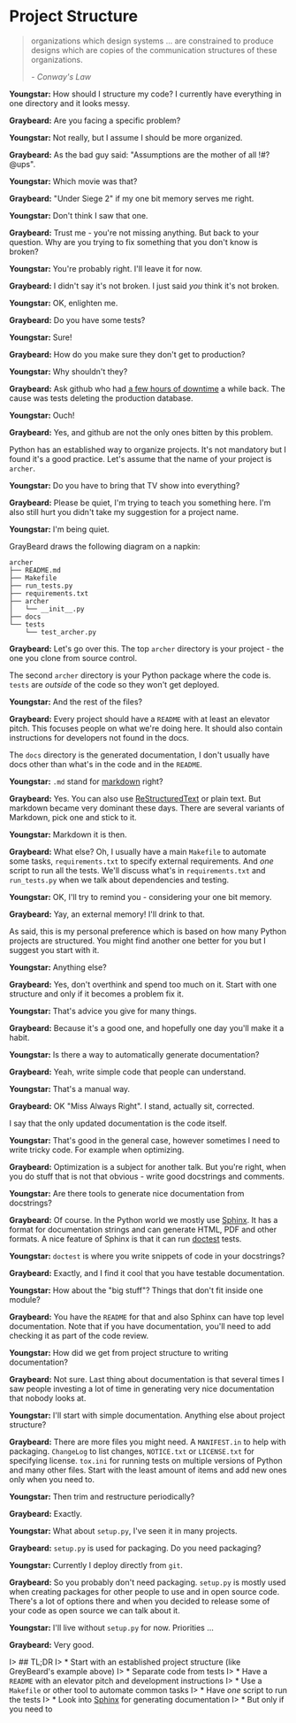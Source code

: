 # Project Structure

> organizations which design systems ... 
> are constrained to produce designs which are copies of the communication
> structures of these organizations.
> 
> *- Conway's Law*

**Youngstar:** How should I structure my code? I currently have everything in
one directory and it looks messy.

**Graybeard:** Are you facing a specific problem?

**Youngstar:** Not really, but I assume I should be more organized.

**Graybeard:** As the bad guy said: "Assumptions are the mother of all !#?@ups".

**Youngstar:** Which movie was that?

**Graybeard:** "Under Siege 2" if my one bit memory serves me right.

**Youngstar:** Don't think I saw that one.

**Graybeard:** Trust me - you're not missing anything. But back to your
question. Why are you trying to fix something that you don't know is broken?

**Youngstar:** You're probably right. I'll leave it for now.

**Graybeard:** I didn't say it's not broken. I just said *you* think it's not
broken.

**Youngstar:** OK, enlighten me.

**Graybeard:** Do you have some tests?

**Youngstar:** Sure!

**Graybeard:** How do you make sure they don't get to production?

**Youngstar:** Why shouldn't they?

**Graybeard:** Ask github who had [a few hours of downtime][down] a while back.
The cause was tests deleting the production database.

**Youngstar:** Ouch!

**Graybeard:** Yes, and github are not the only ones bitten by this problem.

Python has an established way to organize projects. It's not mandatory but I
found it's a good practice. Let's assume that the name of your project is
`archer`.

**Youngstar:** Do you have to bring that TV show into everything?

**Graybeard:** Please be quiet, I'm trying to teach you something here. I'm also
still hurt you didn't take my suggestion for a project name.

**Youngstar:** I'm being quiet.

GrayBeard draws the following diagram on a napkin:

    archer
    ├── README.md
    ├── Makefile
    ├── run_tests.py
    ├── requirements.txt
    ├── archer
    │   └── __init__.py
    ├── docs
    └── tests
        └── test_archer.py

**Graybeard:** Let's go over this. The top `archer` directory is your project -
the one you clone from source control.

The second `archer` directory is your Python package where the code is. `tests`
are *outside* of the code so they won't get deployed.

**Youngstar:** And the rest of the files?

**Graybeard:** Every project should have a `README` with at least an elevator
pitch. This focuses people on what we're doing here. It should also contain
instructions for developers not found in the docs.

The `docs` directory is the generated documentation, I don't usually have docs
other than what's in the code and in the `README`.

**Youngstar:**  `.md` stand for [markdown][md] right?

**Graybeard:** Yes. You can also use [ReStructuredText][rst] or plain text. But
markdown became very dominant these days. There are several variants of
Markdown, pick one and stick to it.

**Youngstar:** Markdown it is then.

**Graybeard:** What else? Oh, I usually have a main `Makefile` to automate some
tasks, `requirements.txt` to specify external requirements. And *one* script to
run all the tests. We'll discuss what's in `requirements.txt` and
`run_tests.py` when we talk about dependencies and testing.

**Youngstar:** OK, I'll try to remind you - considering your one bit memory.

**Graybeard:** Yay, an external memory! I'll drink to that.

As said, this is my personal preference which is based on how many Python
projects are structured. You might find another one better for you but I suggest
you start with it.

**Youngstar:** Anything else?

**Graybeard:** Yes, don't overthink and spend too much on it. Start with
one structure and only if it becomes a problem fix it.

**Youngstar:** That's advice you give for many things.

**Graybeard:** Because it's a good one, and hopefully one day you'll make it a
habit.

**Youngstar:** Is there a way to automatically generate documentation?

**Graybeard:** Yeah, write simple code that people can understand.

**Youngstar:** That's a manual way.

**Graybeard:** OK "Miss Always Right". I stand, actually sit, corrected. 

I say that the only updated documentation is the code itself.

**Youngstar:** That's good in the general case, however sometimes I need to
write tricky code. For example when optimizing.

**Graybeard:** Optimization is a subject for another talk. But you're right,
when you do stuff that is not that obvious - write good docstrings and comments.

**Youngstar:** Are there tools to generate nice documentation from docstrings?

**Graybeard:** Of course. In the Python world we mostly use [Sphinx][sph]. It
has a format for documentation strings and can generate HTML, PDF and other
formats. A nice feature of Sphinx is that it can run [doctest][doct] tests.

**Youngstar:** `doctest` is where you write snippets of code in your docstrings?

**Graybeard:** Exactly, and I find it cool that you have testable documentation.

**Youngstar:** How about the "big stuff"? Things that don't fit inside one
module?

**Graybeard:** You have the `README` for that and also Sphinx can have top level
documentation. Note that if you have documentation, you'll need to add checking
it as part of the code review.

**Youngstar:** How did we get from project structure to writing documentation?

**Graybeard:** Not sure. Last thing about documentation is that several times I
saw people investing a lot of time in generating very nice documentation that
nobody looks at.

**Youngstar:** I'll start with simple documentation. Anything else about project
structure?

**Graybeard:** There are more files you might need. A `MANIFEST.in` to
help with packaging. `ChangeLog` to list changes, `NOTICE.txt` or
`LICENSE.txt` for specifying license. `tox.ini` for running tests on multiple
versions of Python and many other files. Start with the least amount of items
and add new ones only when you need to.

**Youngstar:** Then trim and restructure periodically?

**Graybeard:** Exactly.

**Youngstar:** What about `setup.py`, I've seen it in many projects.

**Graybeard:** `setup.py` is used for packaging. Do you need packaging?

**Youngstar:** Currently I deploy directly from `git`.

**Graybeard:** So you probably don't need packaging. `setup.py` is mostly used
when creating packages for other people to use and in open source code. There's
a lot of options there and when you decided to release some of your code as open
source we can talk about it.

**Youngstar:** I'll live without `setup.py` for now. Priorities ...

**Graybeard:** Very good.

I> ## TL;DR
I> * Start with an established project structure (like GreyBeard's example above)
I> * Separate code from tests
I> * Have a `README` with an elevator pitch and development instructions
I> * Use a `Makefile` or other tool to automate common tasks
I> * Have *one* script to run the tests
I> * Look into [Sphinx][sph] for generating documentation
I>    * But only if you need to

[doct]: https://docs.python.org/3/library/doctest.html
[down]: https://github.com/blog/744-today-s-outage
[md]: https://daringfireball.net/projects/markdown/
[rst]: http://docutils.sourceforge.net/rst.html
[sph]: http://www.sphinx-doc.org/en/stable/
